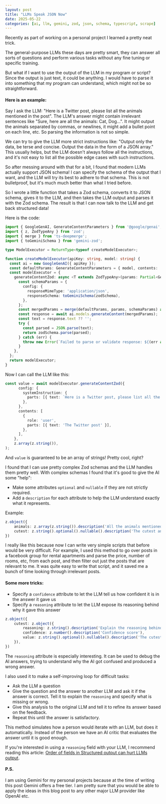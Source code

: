 ```yaml
---
layout: post
title: "LLMs Speak JSON Now"
date: 2025-05-22
categories: [ai, llm, gemini, zod, json, schema, typescript, scrape]
---
```


Recently as part of working on a personal project I learned a pretty neat trick.

The general-purpose LLMs these days are pretty smart, 
they can answer all sorts of questions and perform various tasks without any fine tuning or specific training.

But what if I want to use the output of the LLM in my program or script?
Since the output is just text, it could be anything.
I would have to parse it into something that my program can understand, which might not be so straightforward.

#### Here is an example:

Say I ask the LLM: "Here is a Twitter post, please list all the animals mentioned in the post".
The LLM's answer might contain irrelevant sentences like "Sure, here are all the animals: Cat, Dog...".
It might output the animals separated by commas, or newlines, it might add a bullet point on each line, etc.
So parsing the information is not so simple.

We can try to give the LLM more strict instructions like:
"Output only the data, be terse and concise. Output the data in the form of a JSON array."
This usually helps, but the LLM doesn't always follow all the instructions,
and it's not easy to list all the possible edge cases with such instructions.

So after messing around with that for a bit, I found that modern LLMs actually support JSON schema!
I can specify the schema of the output that I want, and the LLM will try its best to adhere to that schema.
This is not bulletproof, but it's much much better than what I tried before.

So I wrote a little function that takes a Zod schema, converts it to JSON schema, gives it to the LLM,
and then takes the LLM output and parses it with the Zod schema.
The result is that I can now talk to the LLM and get back structured data!

Here is the code:

```typescript
import { GoogleGenAI, GenerateContentParameters } from '@google/genai';
import { z, ZodTypeAny } from 'zod';
import { merge } from 'ts-deepmerge';
import { toGeminiSchema } from 'gemini-zod';

type ModelExecutor = ReturnType<typeof createModelExecutor>;

function createModelExecutor(apiKey: string, model: string) {
  const ai = new GoogleGenAI({ apiKey });
  const defaultParams: GenerateContentParameters = { model, contents: '' };
  const modelExecutor = {
    generateContentZod: async <T extends ZodTypeAny>(params: Partial<GenerateContentParameters>, zodSchema: T): Promise<z.infer<T>> => {
      const schemaParams = {
        config: {
          responseMimeType: 'application/json',
          responseSchema: toGeminiSchema(zodSchema),
        },
      };
      const mergedParams = merge(defaultParams, params, schemaParams) as GenerateContentParameters;
      const response = await ai.models.generateContent(mergedParams);
      const text = response.text ?? '';
      try {
        const parsed = JSON.parse(text);
        return zodSchema.parse(parsed);
      } catch (err) {
        throw new Error(`Failed to parse or validate response: ${(err as Error).message}`);
      }
    },
  };
  return modelExecutor;
}
```

Now I can call the LLM like this:

```typescript
const value = await modelExecutor.generateContentZod({
      config: {
        systemInstruction: {
          parts: [{ text: `Here is a Twitter post, please list all the animals mentioned in the post` }],
        },
      },
      contents: [
        {
          role: 'user',
          parts: [{ text: 'The Twitter post' }],
        },
      ],
    },
    z.array(z.string()),
);
```

And `value` is guaranteed to be an array of strings! Pretty cool, right?

I found that I can use pretty complex Zod schemas and the LLM handles them pretty well.
With complex schemas I found that it's good to give the AI some "help":
- Make some attributes `optional` and `nullable` if they are not strictly required.
- Add a `description` for each attribute to help the LLM understand exactly what it represents.

Example:
```typescript
z.object({
    animals: z.array(z.string()).description('All the animals mentioned in the post'),
    cutest: z.string().optional().nullable().description('The cutest animal mentioned in the post'),
})
```

I really like this because now I can write very simple scripts that before would be very difficult.
For example, I used this method to go over posts in a facebook group for rental apartments and
parse the price, number of rooms, etc, from each post, and then filter out just the posts that are relevant
to me. It was quite easy to write that script, and it saved me a bunch of time looking through
irrelevant posts.

#### Some more tricks:

- Specify a `confidence` attribute to let the LLM tell us how confident it is in the answer it gave us
- Specify a `reasoning` attribute to let the LLM expose its reasoning behind why it gave this answer

```typescript
z.object({
    cutest: z.object({
        reasoning: z.string().description('Explain the reasoning behind your answer'),
        confidence: z.number().description('Confidence score'),
        value: z.string().optional().nullable().description('The cutest animal mentioned in the post'),
    }),
})
```

The `reasoning` attribute is especially interesting.
It can be used to debug the AI answers, trying to understand why the AI got confused and produced a wrong answer.

I also used it to make a self-improving loop for difficult tasks:
- Ask the LLM a question
- Give the question and the answer to another LLM and ask it if the answer is correct. Tell it to explain
  the `reasoning` and specify what is missing or wrong.
- Give this analysis to the original LLM and tell it to refine its answer based on the feedback.
- Repeat this until the answer is satisfactory.

This method simulates how a person would iterate with an LLM, but does it automatically.
Instead of the person we have an AI critic that evaluates the answer until it is good enough.

If you're interested in using a `reasoning` field with your LLM, I recommend reading this article: 
[Order of fields in Structured output can hurt LLMs output](https://www.dsdev.in/order-of-fields-in-structured-output-can-hurt-llms-output).

#### P.S.

I am using Gemini for my personal projects because at the time of writing this post Gemini offers a free tier.
I am pretty sure that you would be able to apply the ideas in this blog post to any other major LLM provider
like OpenAI etc.
